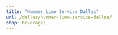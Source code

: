 ```yaml
---
title: "Hummer Limo Service Dallas"
url: /dallas/hummer-limo-service-dallas/
shop: beverages
---
```

